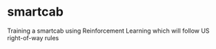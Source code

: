 # smartcab
Training a smartcab using Reinforcement Learning which will follow US right-of-way rules
